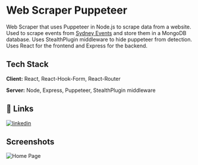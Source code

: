 # Web Scraper Puppeteer

Web Scraper that uses Puppeteer in Node.js to scrape data from a website.
Used to scrape events from [Sydney Events](https://www.sydney.com/events) and store them in a MongoDB database.
Uses StealthPlugin middleware to hide puppeteer from detection.
Uses React for the frontend and Express for the backend.

## Tech Stack

**Client:** React, React-Hook-Form, React-Router

**Server:** Node, Express, Puppeteer, StealthPlugin middleware

## 🔗 Links

[![linkedin](https://img.shields.io/badge/linkedin-0A66C2?style=for-the-badge&logo=linkedin&logoColor=white)](https://www.linkedin.com/in/ashishkumarvaish)

## Screenshots

![Home Page](https://i.ibb.co/5xKQy9x8/Screenshot-2025-05-21-085329.png)
